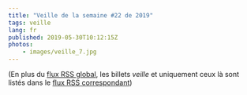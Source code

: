 ```yaml
---
title: "Veille de la semaine #22 de 2019"
tags: veille
lang: fr
published: 2019-05-30T10:12:15Z
photos:
    - images/veille_7.jpg
---
```



(En plus du [flux RSS global](/rss.xml), les billets *veille*
et uniquement ceux là sont listés dans le [flux RSS correspondant](/rss/veille.xml))
